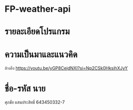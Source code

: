 # FP-weather-api
# รายละเอียดโปรแกรม
# ความเป็นมาและแนวคิด
อ้างอิง https://youtu.be/yGP8CejdNXI?si=Np2CSk0HksihXJyY
# ชื่อ-รหัส นาย 
ศุภชัย แสนประสิทธิ์ 643450332-7
